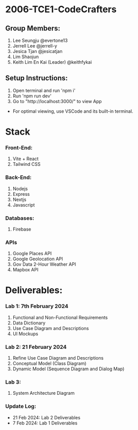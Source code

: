# 2006-TCE1-CodeCrafters

## Group Members:
1. Lee Seungju @evertone13
2. Jerrell Lee @jerrell-y
3. Jesica Tjan @jesicatjan
4. Lim Shaojun
5. Keith Lim En Kai (Leader) @keithfykai

## Setup Instructions:
1. Open terminal and run 'npm i'
2. Run 'npm run dev'
3. Go to "http://localhost:3000/" to view App

* For optimal viewing, use VSCode and its built-in terminal.

# Stack
### Front-End:
1. Vite + React 
2. Tailwind CSS

### Back-End:
1. Nodejs
2. Express
3. Nextjs
4. Javascript

### Databases:
1. Firebase

### APIs
1. Google Places API
2. Google Geolocation API
3. Gov Data 2-Hour Weather API
4. Mapbox API

# Deliverables:
### Lab 1: 7th February 2024
1. Functional and Non-Functional Requirements
2. Data Dictionary
3. Use Case Diagram and Descriptions
4. UI Mockups

### Lab 2: 21 February 2024
1. Refine Use Case Diagram and Descriptions
2. Conceptual Model (Class Diagram)
3. Dynamic Model (Sequence Diagram and Dialog Map)

### Lab 3:
1. System Architecture Diagram

### Update Log:
- 21 Feb 2024: Lab 2 Deliverables
- 7 Feb 2024: Lab 1 Deliverables
